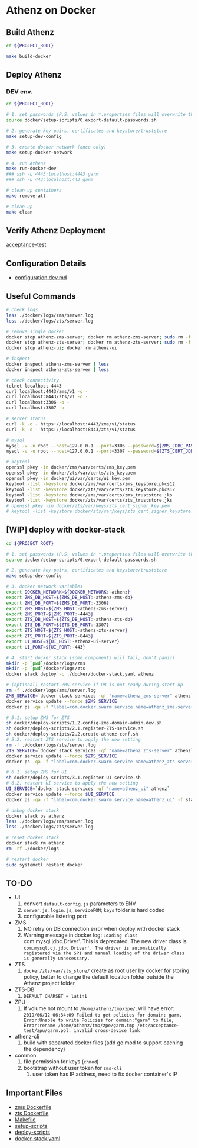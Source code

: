 # Athenz on Docker

## Build Athenz

```bash
cd ${PROJECT_ROOT}

make build-docker
```

## Deploy Athenz
### DEV env.

```bash
cd ${PROJECT_ROOT}

# 1. set passwords (P.S. values in *.properties files will overwrite these values)
source docker/setup-scripts/0.export-default-passwords.sh

# 2. generate key-pairs, certificates and keystore/truststore
make setup-dev-config

# 3. create docker network (once only)
make setup-docker-network

# 4. run Athenz
make run-docker-dev
### ssh -L 4443:localhost:4443 garm
### ssh -L 443:localhost:443 garm
```
```bash
# clean up containers
make remove-all

# clean up
make clean
```

## Verify Athenz Deployment
[acceptance-test](./acceptance-test)

## Configuration Details
- [configuration.dev.md](./docs/configuration.dev.md)

## Useful Commands

```bash
# check logs
less ./docker/logs/zms/server.log
less ./docker/logs/zts/server.log

# remove single docker
docker stop athenz-zms-server; docker rm athenz-zms-server; sudo rm -f ./docker/logs/zms/*
docker stop athenz-zts-server; docker rm athenz-zts-server; sudo rm -f ./docker/logs/zts/*
docker stop athenz-ui; docker rm athenz-ui

# inspect
docker inspect athenz-zms-server | less
docker inspect athenz-zts-server | less

# check connectivity
telnet localhost 4443
curl localhost:4443/zms/v1 -o -
curl localhost:8443/zts/v1 -o -
curl localhost:3306 -o -
curl localhost:3307 -o -

# server status
curl -k -o - https://localhost:4443/zms/v1/status
curl -k -o - https://localhost:8443/zts/v1/status

# mysql
mysql -v -u root --host=127.0.0.1 --port=3306 --password=${ZMS_JDBC_PASSWORD} --database=zms_server -e 'show tables;'
mysql -v -u root --host=127.0.0.1 --port=3307 --password=${ZTS_CERT_JDBC_PASSWORD} --database=zts_store -e 'show tables;'

# keytool
openssl pkey -in docker/zms/var/certs/zms_key.pem
openssl pkey -in docker/zts/var/certs/zts_key.pem
openssl pkey -in docker/ui/var/certs/ui_key.pem
keytool -list -keystore docker/zms/var/certs/zms_keystore.pkcs12
keytool -list -keystore docker/zts/var/certs/zts_keystore.pkcs12
keytool -list -keystore docker/zms/var/certs/zms_truststore.jks
keytool -list -keystore docker/zts/var/certs/zts_truststore.jks
# openssl pkey -in docker/zts/var/keys/zts_cert_signer_key.pem
# keytool -list -keystore docker/zts/var/keys/zts_cert_signer_keystore.pkcs12
```

## [WIP] deploy with docker-stack
```bash
cd ${PROJECT_ROOT}

# 1. set passwords (P.S. values in *.properties files will overwrite these values)
source docker/setup-scripts/0.export-default-passwords.sh

# 2. generate key-pairs, certificates and keystore/truststore
make setup-dev-config

# 3. docker network variables
export DOCKER_NETWORK=${DOCKER_NETWORK:-athenz}
export ZMS_DB_HOST=${ZMS_DB_HOST:-athenz-zms-db}
export ZMS_DB_PORT=${ZMS_DB_PORT:-3306}
export ZMS_HOST=${ZMS_HOST:-athenz-zms-server}
export ZMS_PORT=${ZMS_PORT:-4443}
export ZTS_DB_HOST=${ZTS_DB_HOST:-athenz-zts-db}
export ZTS_DB_PORT=${ZTS_DB_PORT:-3307}
export ZTS_HOST=${ZTS_HOST:-athenz-zts-server}
export ZTS_PORT=${ZTS_PORT:-8443}
export UI_HOST=${UI_HOST:-athenz-ui-server}
export UI_PORT=${UI_PORT:-443}

# 4. start docker stack (some components will fail, don't panic)
mkdir -p `pwd`/docker/logs/zms
mkdir -p `pwd`/docker/logs/zts
docker stack deploy -c ./docker/docker-stack.yaml athenz

# (optional) restart ZMS service if DB is not ready during start up
rm -f ./docker/logs/zms/server.log
ZMS_SERVICE=`docker stack services -qf "name=athenz_zms-server" athenz`
docker service update --force $ZMS_SERVICE
docker ps -qa -f "label=com.docker.swarm.service.name=athenz_zms-server" -f status=exited | xargs docker rm -f

# 5.1. setup ZMS for ZTS
sh docker/deploy-scripts/1.2.config-zms-domain-admin.dev.sh
sh docker/deploy-scripts/2.1.register-ZTS-service.sh
sh docker/deploy-scripts/2.2.create-athenz-conf.sh
# 5.2. restart ZTS service to apply the new setting
rm -f ./docker/logs/zts/server.log
ZTS_SERVICE=`docker stack services -qf "name=athenz_zts-server" athenz`
docker service update --force $ZTS_SERVICE
docker ps -qa -f "label=com.docker.swarm.service.name=athenz_zts-server" -f status=exited | xargs docker rm -f

# 6.1. setup ZMS for UI
sh docker/deploy-scripts/3.1.register-UI-service.sh
# 6.2. restart UI service to apply the new setting
UI_SERVICE=`docker stack services -qf "name=athenz_ui" athenz`
docker service update --force $UI_SERVICE
docker ps -qa -f "label=com.docker.swarm.service.name=athenz_ui" -f status=exited | xargs docker rm -f
```
```bash
# debug docker stack
docker stack ps athenz
less ./docker/logs/zms/server.log
less ./docker/logs/zts/server.log

# reset docker stack
docker stack rm athenz
rm -rf ./docker/logs

# restart docker
sudo systemctl restart docker
```

## TO-DO

-   UI
    1.  convert `default-config.js` parameters to ENV
    1.  `server.js`, `login.js`, `serviceFQN`; `keys` folder is hard coded
    1.  configurable listering port
-   ZMS
    1.  NO retry on DB connection error when deploy with docker stack
    1.  Warning message in docker log: `Loading class `com.mysql.jdbc.Driver'. This is deprecated. The new driver class is `com.mysql.cj.jdbc.Driver'. The driver is automatically registered via the SPI and manual loading of the driver class is generally unnecessary.`
-   ZTS
    1.  `docker/zts/var/zts_store/` create as root user by docker for storing policy, better to change the default location folder outside the Athenz project folder
-   ZTS-DB
    1.  `DEFAULT CHARSET = latin1`
-   ZPU
    1.  If volume not mount to `/home/athenz/tmp/zpe/`, will have error: `2019/06/12 06:34:09 Failed to get policies for domain: garm, Error:Unable to write Policies for domain:"garm" to file, Error:rename /home/athenz/tmp/zpe/garm.tmp /etc/acceptance-test/zpu/garm.pol: invalid cross-device link`
-   athenz-cli
    1.  build with separated docker files (add go.mod to support caching the dependency)
-   common
    1.  file permission for keys (`chmod`)
    1.  bootstrap without user token for `zms-cli`
        1.  user token has IP address, need to fix docker container's IP

## Important Files
- [zms Dockerfile](./zms/Dockerfile)
- [zts Dockerfile](./zts/Dockerfile)
- [Makefile](../Makefile)
- [setup-scripts](./setup-scripts)
- [deploy-scripts](./deploy-scripts)
- [docker-stack.yaml](./docker-stack.yaml)
